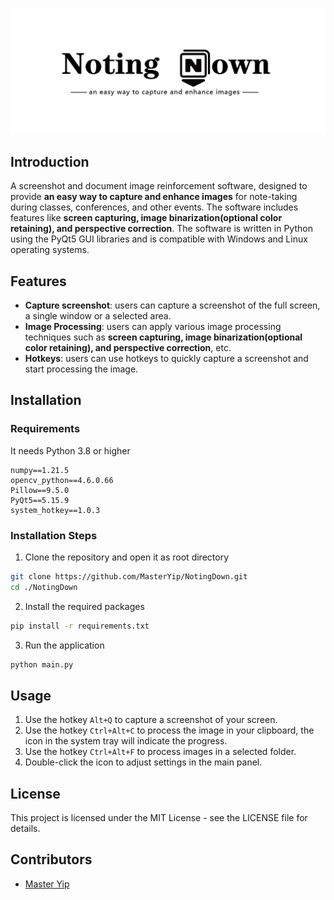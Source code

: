 ![NotingDownCover](README.assets/NotingDownCover.png)

## Introduction

A screenshot and document image reinforcement software, designed to provide **an easy way to capture and enhance images** for note-taking during classes, conferences, and other events. The software includes features like **screen capturing, image binarization(optional color retaining), and perspective correction**.  The software is written in Python using the PyQt5 GUI libraries and is compatible with Windows and Linux operating systems.

## Features

- **Capture screenshot**: users can capture a screenshot of the full screen, a single window or a selected area.
- **Image Processing**: users can apply various image processing techniques such as **screen capturing, image binarization(optional color retaining), and perspective correction**, etc.
- **Hotkeys**: users can use hotkeys to quickly capture a screenshot and start processing the image.

## Installation

### Requirements

It needs Python 3.8 or higher
```
numpy==1.21.5
opencv_python==4.6.0.66
Pillow==9.5.0
PyQt5==5.15.9
system_hotkey==1.0.3
```

### Installation Steps

1. Clone the repository and open it as root directory
```bash
git clone https://github.com/MasterYip/NotingDown.git
cd ./NotingDown
```

2. Install the required packages
```bash
pip install -r requirements.txt
```

3. Run the application
```bash
python main.py
```

## Usage

1. Use the hotkey `Alt+Q` to capture a screenshot of your screen.
2. Use the hotkey `Ctrl+Alt+C` to process the image in your clipboard, the icon in the system tray will indicate the progress.
3. Use the hotkey `Ctrl+Alt+F` to process images in a selected folder.
4. Double-click the icon to adjust settings in the main panel.

## License

This project is licensed under the MIT License - see the LICENSE file for details.

## Contributors

- [Master Yip](https://github.com/MasterYip)
